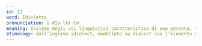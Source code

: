 ```yaml
---
id: 13
word: Idioletto
pronunciation: i-dio-lèt-to
meaning: Insieme degli usi linguistici caratteristico di una persona, varietà linguistica di un individuo
etimology: dall’inglese idiolect, modellato su dialect con l’elemento greci idio- ‘privato, specifico’.
---
```

